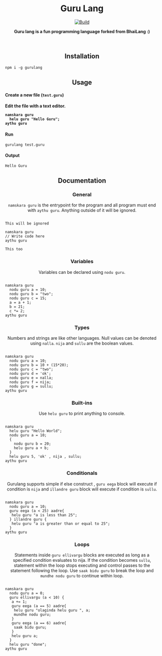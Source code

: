 <h1 align="center">Guru Lang</h1>
<p align="center">
<a href="https://www.npmjs.com/package/gurulang"><img alt="Build" src="https://img.shields.io/badge/npm-gurulang-orange"/></a>

</p>
<p align="center">
  <b>Guru lang is a fun programming language forked from BhaiLang :)</b>
</p>
<br>

<h2 align="center">Installation</h2>

```
npm i -g gurulang
```

<h2 align="center">Usage</h2>

<h4 align="left">Create a new file (<code>test.guru</code>)</h4>


<h4 align="left">Edit the file with a text editor.

```
namskara guru
  helu guru "Hello Guru";
aythu guru

```

<h4 align="left">Run</h4>

```
gurulang test.guru
```

<h4 align="left">Output</h4>

```
Hello Guru
```

<h2 align="center">Documentation</h2>

<h3 align="center">General</h3>
<p align="center"><code>namskara guru</code> is the entrypoint for the program and all program must end with <code>aythu guru</code>. Anything outside of it will be ignored.</p>

```

This will be ignored

namskara guru
// Write code here
aythu guru

This too
```

<h3 align="center">Variables</h3>
<p align="center">Variables can be declared using <code>nodu guru</code>.</p>

```

namskara guru
  nodu guru a = 10;
  nodu guru b = "two";
  nodu guru c = 15;
  a = a + 1;
  b = 21;
  c *= 2;
aythu guru
```

<h3 align="center">Types</h3>
<p align="center">Numbers and strings are like other languages. Null values can be denoted using <code>nalla</code>. <code>nija</code> and <code>sullu</code> are the boolean values.</p>

```

namskara guru
  nodu guru a = 10;
  nodu guru b = 10 + (15*20);
  nodu guru c = "two";
  nodu guru d = 'ok';
  nodu guru e = nalla;
  nodu guru f = nija;
  nodu guru g = sullu;
aythu guru
```

<h3 align="center">Built-ins</h3>
<p align="center">Use <code>helu guru</code> to print anything to console.</p>

```

namskara guru
  helu guru "Hello World";
  nodu guru a = 10;
  {
    nodu guru b = 20;
    helu guru a + b;
  }
  helu guru 5, 'ok' , nija , sullu;
aythu guru
```

<h3 align="center">Conditionals</h3>
<p align="center">Gurulang supports simple if else construct , <code>guru eega</code> block will execute if condition is <code>nija</code> and <code>illandre guru</code> block will execute if condition is <code>sullu</code>.</p>

```

namskara guru
  nodu guru a = 10;
  guru eega (a < 25) aadre{
   helu guru "a is less than 25";
  } illandre guru {
   helu guru "a is greater than or equal to 25";
  }
aythu guru
```

<h3 align="center">Loops</h3>
<p align="center">Statements inside <code>guru ellivargu</code> blocks are executed as long as a specified condition evaluates to nija. If the condition becomes <code>sullu</code>, statement within the loop stops executing and control passes to the statement following the loop. Use <code>saak bidu guru</code> to break the loop and <code className="language-cpp">mundhe nodu guru</code> to continue within loop.</p>


```

namskara guru
  nodu guru a = 0;
  guru ellivargu (a < 10) {
   a += 1;
   guru eega (a == 5) aadre{
    helu guru "olaginda helu guru ", a;
    mundhe nodu guru;
   }
   guru eega (a == 6) aadre{
    saak bidu guru;
   }
   helu guru a;
  }
  helu guru "done";
aythu guru
```











